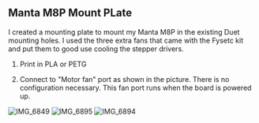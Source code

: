 ## Manta M8P Mount PLate
I created a mounting plate to mount my Manta M8P in the existing Duet mounting holes. I used the three extra fans that came with the Fysetc kit and put them to good use cooling the stepper drivers.

1. Print in PLA or PETG

2. Connect to "Motor fan" port as shown in the picture. There is no configuration necessary. This fan port runs when the board is powered up. 

![IMG_6849](https://user-images.githubusercontent.com/120577343/209437735-f1305e87-c5b7-4eb6-a12d-bdabe8f68b5d.jpg)
![IMG_6895](https://user-images.githubusercontent.com/120577343/209437737-e7134e8f-457b-43cf-8056-54444e796a3d.jpg)
![IMG_6894](https://user-images.githubusercontent.com/120577343/209437738-83188519-2376-413c-b468-5dfaff28a7c6.jpg)
